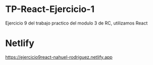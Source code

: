 # TP-React-Ejercicio-1
Ejercicio 9 del trabajo practico del modulo 3 de RC, utilizamos React

# Netlify
https://ejercicio9react-nahuel-rodriguez.netlify.app